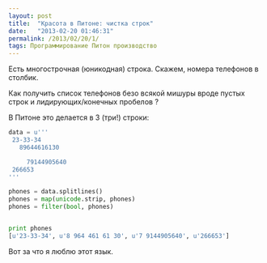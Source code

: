 ```yaml
---
layout: post
title:  "Красота в Питоне: чистка строк"
date:   "2013-02-20 01:46:31"
permalink: /2013/02/20/1/
tags: Программирование Питон производство
---
```


Есть многострочная (юникодная) строка. Скажем, номера телефонов в
столбик.

Как получить список телефонов безо всякой мишуры вроде пустых строк и
лидирующих/конечных пробелов ?

В Питоне это делается в 3 (три!) строки:

~~~ python
data = u'''
 23-33-34
   89644616130

     79144905640
 266653
'''

phones = data.splitlines()
phones = map(unicode.strip, phones)
phones = filter(bool, phones)


print phones
[u'23-33-34', u'8 964 461 61 30', u'7 9144905640', u'266653']
~~~

Вот за что я люблю этот язык.
